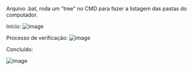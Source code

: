 Arquivo .bat, roda um "tree" no CMD para fazer a listagem das pastas do computador.

Início:
![image](https://github.com/user-attachments/assets/ffc7f289-cab3-4557-8d18-d26674b6d925)

Processo de verificação:
![image](https://github.com/user-attachments/assets/bfbc5881-b075-49fe-861d-e20a39ebfce6)

Concluído:

![image](https://github.com/user-attachments/assets/c226c08e-69eb-4ad8-9c58-dd78e6cfd0b3)
